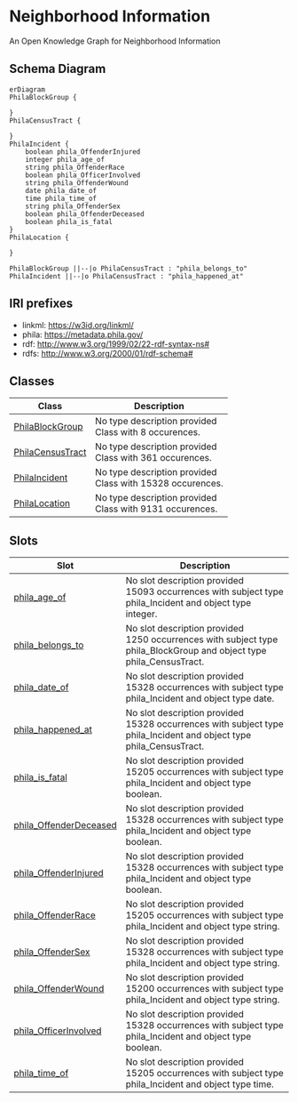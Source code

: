 # Neighborhood Information
An Open Knowledge Graph for Neighborhood Information

## Schema Diagram

```mermaid
erDiagram
PhilaBlockGroup {

}
PhilaCensusTract {

}
PhilaIncident {
    boolean phila_OffenderInjured  
    integer phila_age_of  
    string phila_OffenderRace  
    boolean phila_OfficerInvolved  
    string phila_OffenderWound  
    date phila_date_of  
    time phila_time_of  
    string phila_OffenderSex  
    boolean phila_OffenderDeceased  
    boolean phila_is_fatal  
}
PhilaLocation {

}

PhilaBlockGroup ||--|o PhilaCensusTract : "phila_belongs_to"
PhilaIncident ||--|o PhilaCensusTract : "phila_happened_at"

```


## IRI prefixes

* linkml: https://w3id.org/linkml/
* phila: https://metadata.phila.gov/
* rdf: http://www.w3.org/1999/02/22-rdf-syntax-ns#
* rdfs: http://www.w3.org/2000/01/rdf-schema#



## Classes

| Class | Description |
| --- | --- |
| [PhilaBlockGroup](https://github.com/frink-okn/graph-descriptions/blob/main/neighborhood-kg/classes/PhilaBlockGroup.md) | No type description provided<br/>Class with 8 occurences.| 
| [PhilaCensusTract](https://github.com/frink-okn/graph-descriptions/blob/main/neighborhood-kg/classes/PhilaCensusTract.md) | No type description provided<br/>Class with 361 occurences.| 
| [PhilaIncident](https://github.com/frink-okn/graph-descriptions/blob/main/neighborhood-kg/classes/PhilaIncident.md) | No type description provided<br/>Class with 15328 occurences.| 
| [PhilaLocation](https://github.com/frink-okn/graph-descriptions/blob/main/neighborhood-kg/classes/PhilaLocation.md) | No type description provided<br/>Class with 9131 occurences.| 





## Slots

| Slot | Description |
| --- | --- |
| [phila_age_of](https://github.com/frink-okn/graph-descriptions/blob/main/neighborhood-kg/slots/phila_age_of.md) | No slot description provided<br/>15093 occurrences with subject type phila_Incident and object type integer.|
| [phila_belongs_to](https://github.com/frink-okn/graph-descriptions/blob/main/neighborhood-kg/slots/phila_belongs_to.md) | No slot description provided<br/>1250 occurrences with subject type phila_BlockGroup and object type phila_CensusTract.|
| [phila_date_of](https://github.com/frink-okn/graph-descriptions/blob/main/neighborhood-kg/slots/phila_date_of.md) | No slot description provided<br/>15328 occurrences with subject type phila_Incident and object type date.|
| [phila_happened_at](https://github.com/frink-okn/graph-descriptions/blob/main/neighborhood-kg/slots/phila_happened_at.md) | No slot description provided<br/>15328 occurrences with subject type phila_Incident and object type phila_CensusTract.|
| [phila_is_fatal](https://github.com/frink-okn/graph-descriptions/blob/main/neighborhood-kg/slots/phila_is_fatal.md) | No slot description provided<br/>15205 occurrences with subject type phila_Incident and object type boolean.|
| [phila_OffenderDeceased](https://github.com/frink-okn/graph-descriptions/blob/main/neighborhood-kg/slots/phila_OffenderDeceased.md) | No slot description provided<br/>15328 occurrences with subject type phila_Incident and object type boolean.|
| [phila_OffenderInjured](https://github.com/frink-okn/graph-descriptions/blob/main/neighborhood-kg/slots/phila_OffenderInjured.md) | No slot description provided<br/>15328 occurrences with subject type phila_Incident and object type boolean.|
| [phila_OffenderRace](https://github.com/frink-okn/graph-descriptions/blob/main/neighborhood-kg/slots/phila_OffenderRace.md) | No slot description provided<br/>15205 occurrences with subject type phila_Incident and object type string.|
| [phila_OffenderSex](https://github.com/frink-okn/graph-descriptions/blob/main/neighborhood-kg/slots/phila_OffenderSex.md) | No slot description provided<br/>15328 occurrences with subject type phila_Incident and object type string.|
| [phila_OffenderWound](https://github.com/frink-okn/graph-descriptions/blob/main/neighborhood-kg/slots/phila_OffenderWound.md) | No slot description provided<br/>15200 occurrences with subject type phila_Incident and object type string.|
| [phila_OfficerInvolved](https://github.com/frink-okn/graph-descriptions/blob/main/neighborhood-kg/slots/phila_OfficerInvolved.md) | No slot description provided<br/>15328 occurrences with subject type phila_Incident and object type boolean.|
| [phila_time_of](https://github.com/frink-okn/graph-descriptions/blob/main/neighborhood-kg/slots/phila_time_of.md) | No slot description provided<br/>15205 occurrences with subject type phila_Incident and object type time.|








